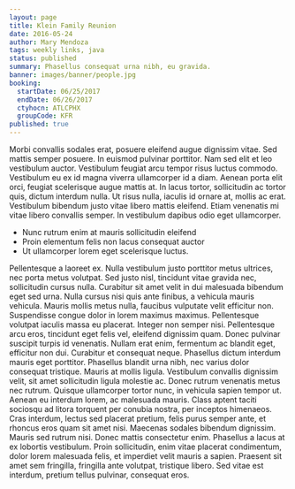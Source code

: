 ```yaml
---
layout: page
title: Klein Family Reunion
date: 2016-05-24
author: Mary Mendoza
tags: weekly links, java
status: published
summary: Phasellus consequat urna nibh, eu gravida.
banner: images/banner/people.jpg
booking:
  startDate: 06/25/2017
  endDate: 06/26/2017
  ctyhocn: ATLCPHX
  groupCode: KFR
published: true
---
```

Morbi convallis sodales erat, posuere eleifend augue dignissim vitae. Sed mattis semper posuere. In euismod pulvinar porttitor. Nam sed elit et leo vestibulum auctor. Vestibulum feugiat arcu tempor risus luctus commodo. Vestibulum eu ex id magna viverra ullamcorper id a diam. Aenean porta elit orci, feugiat scelerisque augue mattis at. In lacus tortor, sollicitudin ac tortor quis, dictum interdum nulla. Ut risus nulla, iaculis id ornare at, mollis ac erat. Vestibulum bibendum justo vitae libero mattis eleifend. Etiam venenatis mi vitae libero convallis semper. In vestibulum dapibus odio eget ullamcorper.

* Nunc rutrum enim at mauris sollicitudin eleifend
* Proin elementum felis non lacus consequat auctor
* Ut ullamcorper lorem eget scelerisque luctus.

Pellentesque a laoreet ex. Nulla vestibulum justo porttitor metus ultrices, nec porta metus volutpat. Sed justo nisl, tincidunt vitae gravida nec, sollicitudin cursus nulla. Curabitur sit amet velit in dui malesuada bibendum eget sed urna. Nulla cursus nisi quis ante finibus, a vehicula mauris vehicula. Mauris mollis metus nulla, faucibus vulputate velit efficitur non. Suspendisse congue dolor in lorem maximus maximus. Pellentesque volutpat iaculis massa eu placerat. Integer non semper nisi. Pellentesque arcu eros, tincidunt eget felis vel, eleifend dignissim quam. Donec pulvinar suscipit turpis id venenatis. Nullam erat enim, fermentum ac blandit eget, efficitur non dui. Curabitur et consequat neque. Phasellus dictum interdum mauris eget porttitor. Phasellus blandit urna nibh, nec varius dolor consequat tristique. Mauris at mollis ligula.
Vestibulum convallis dignissim velit, sit amet sollicitudin ligula molestie ac. Donec rutrum venenatis metus nec rutrum. Quisque ullamcorper tortor nunc, in vehicula sapien tempor ut. Aenean eu interdum lorem, ac malesuada mauris. Class aptent taciti sociosqu ad litora torquent per conubia nostra, per inceptos himenaeos. Cras interdum, lectus sed placerat pretium, felis purus semper ante, et rhoncus eros quam sit amet nisi. Maecenas sodales bibendum dignissim. Mauris sed rutrum nisi. Donec mattis consectetur enim. Phasellus a lacus at ex lobortis vestibulum. Proin sollicitudin, enim vitae placerat condimentum, dolor lorem malesuada felis, et imperdiet velit mauris a sapien. Praesent sit amet sem fringilla, fringilla ante volutpat, tristique libero. Sed vitae est interdum, pretium tellus pulvinar, consequat eros.

